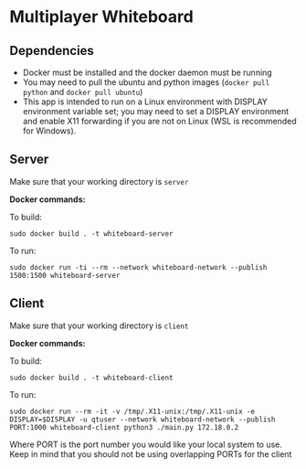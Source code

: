 # Multiplayer Whiteboard

## Dependencies

- Docker must be installed and the docker daemon must be running
- You may need to pull the ubuntu and python images (`docker pull python` and `docker pull ubuntu`)
- This app is intended to run on a Linux environment with DISPLAY environment variable set; you may need to set a DISPLAY environment and enable X11 forwarding if you are not on Linux (WSL is recommended for Windows).

## Server

Make sure that your working directory is `server`

**Docker commands:**

To build:

`sudo docker build . -t whiteboard-server`

To run: 

`sudo docker run -ti --rm
	--network whiteboard-network
	--publish 1500:1500
	whiteboard-server`

## Client

Make sure that your working directory is `client`

**Docker commands:**

To build:

`sudo docker build . -t whiteboard-client`

To run:

`sudo docker run --rm -it
-v /tmp/.X11-unix:/tmp/.X11-unix
-e DISPLAY=$DISPLAY
-u qtuser
--network whiteboard-network
--publish PORT:1000
whiteboard-client python3 ./main.py 172.18.0.2`

Where PORT is the port number you would like your local system to use. Keep in mind that you should not be using overlapping PORTs for the client
